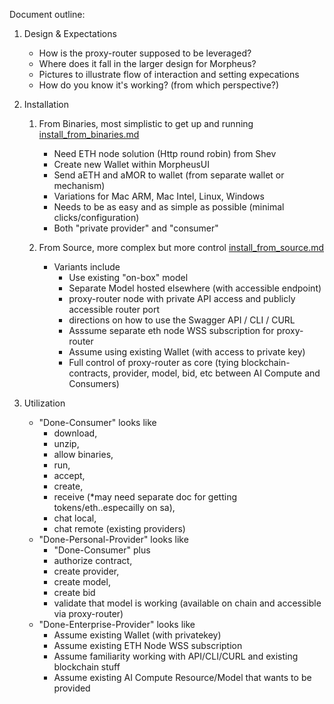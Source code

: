 
Document outline:
1. Design & Expectations 
    * How is the proxy-router supposed to be leveraged? 
    * Where does it fall in the larger design for Morpheus? 
    * Pictures to illustrate flow of interaction and setting expecations
    * How do you know it's working? (from which perspective?)

1. Installation 
    1. From Binaries, most simplistic to get up and running [install_from_binaries.md](install_from_binaries.md)
        * Need ETH node solution (Http round robin) from Shev 
        * Create new Wallet within MorpheusUI 
        * Send aETH and aMOR to wallet (from separate wallet or mechanism)
        * Variations for Mac ARM, Mac Intel, Linux, Windows
        * Needs to be as easy and as simple as possible (minimal clicks/configuration)
        * Both "private provider" and "consumer" 

    2. From Source, more complex but more control [install_from_source.md](install_from_source.md)
        * Variants include 
            * Use existing "on-box" model
            * Separate Model hosted elsewhere (with accessible endpoint) 
            * proxy-router node with private API access and publicly accessible router port 
            * directions on how to use the Swagger API / CLI / CURL 
            * Asssume separate eth node WSS subscription for proxy-router 
            * Assume using existing Wallet (with access to private key)
            * Full control of proxy-router as core (tying blockchain-contracts, provider, model, bid, etc between AI Compute and Consumers)
1. Utilization 
    * "Done-Consumer" looks like 
        - download, 
        - unzip, 
        - allow binaries, 
        - run, 
        - accept, 
        - create, 
        - receive (*may need separate doc for getting tokens/eth..especailly on sa), 
        - chat local, 
        - chat remote (existing providers)
    * "Done-Personal-Provider" looks like 
        - "Done-Consumer" plus 
        - authorize contract, 
        - create provider, 
        - create model, 
        - create bid
        - validate that model is working (available on chain and accessible via proxy-router)
    * "Done-Enterprise-Provider" looks like
        - Assume existing Wallet (with privatekey)
        - Assume existing ETH Node WSS subscription 
        - Assume familiarity working with API/CLI/CURL and existing blockchain stuff 
        - Assume existing AI Compute Resource/Model that wants to be provided


